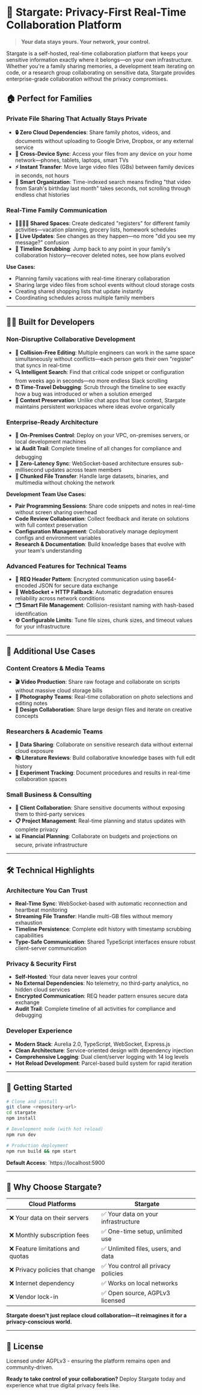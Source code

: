 
# 🚀 Stargate: Privacy-First Real-Time Collaboration Platform

> **Your data stays yours. Your network, your control.**

Stargate is a self-hosted, real-time collaboration platform that keeps your sensitive information exactly where it belongs—on your own infrastructure. Whether you're a family sharing memories, a development team iterating on code, or a research group collaborating on sensitive data, Stargate provides enterprise-grade collaboration without the privacy compromises.

## 🏠 **Perfect for Families**

### Private File Sharing That Actually Stays Private
- **🔒 Zero Cloud Dependencies**: Share family photos, videos, and documents without uploading to Google Drive, Dropbox, or any external service
- **📱 Cross-Device Sync**: Access your files from any device on your home network—phones, tablets, laptops, smart TVs
- **⚡ Instant Transfer**: Move large video files (GBs) between family devices in seconds, not hours
- **🎯 Smart Organization**: Time-indexed search means finding "that video from Sarah's birthday last month" takes seconds, not scrolling through endless chat histories

### Real-Time Family Communication
- **👨‍👩‍👧‍👦 Shared Spaces**: Create dedicated "registers" for different family activities—vacation planning, grocery lists, homework schedules
- **🔄 Live Updates**: See changes as they happen—no more "did you see my message?" confusion
- **📅 Timeline Scrubbing**: Jump back to any point in your family's collaboration history—recover deleted notes, see how plans evolved

**Use Cases:**
- Planning family vacations with real-time itinerary collaboration
- Sharing large video files from school events without cloud storage costs
- Creating shared shopping lists that update instantly
- Coordinating schedules across multiple family members

---

## 👨‍💻 **Built for Developers**

### Non-Disruptive Collaborative Development
- **🤝 Collision-Free Editing**: Multiple engineers can work in the same space simultaneously without conflicts—each person gets their own "register" that syncs in real-time
- **🔍 Intelligent Search**: Find that critical code snippet or configuration from weeks ago in seconds—no more endless Slack scrolling
- **⏰ Time-Travel Debugging**: Scrub through the timeline to see exactly how a bug was introduced or when a solution emerged
- **🎯 Context Preservation**: Unlike chat apps that lose context, Stargate maintains persistent workspaces where ideas evolve organically

### Enterprise-Ready Architecture
- **🏢 On-Premises Control**: Deploy on your VPC, on-premises servers, or local development machines
- **📊 Audit Trail**: Complete timeline of all changes for compliance and debugging
- **🚀 Zero-Latency Sync**: WebSocket-based architecture ensures sub-millisecond updates across team members
- **💾 Chunked File Transfer**: Handle large datasets, binaries, and multimedia without choking the network

**Development Team Use Cases:**
- **Pair Programming Sessions**: Share code snippets and notes in real-time without screen sharing overhead
- **Code Review Collaboration**: Collect feedback and iterate on solutions with full context preservation
- **Configuration Management**: Collaboratively manage deployment configs and environment variables
- **Research & Documentation**: Build knowledge bases that evolve with your team's understanding

### Advanced Features for Technical Teams
- **🔗 REQ Header Pattern**: Encrypted communication using base64-encoded JSON for secure data exchange
- **📡 WebSocket + HTTP Fallback**: Automatic degradation ensures reliability across network conditions
- **🗂️ Smart File Management**: Collision-resistant naming with hash-based identification
- **⚙️ Configurable Limits**: Tune file sizes, chunk sizes, and timeout values for your infrastructure

---

## 🎯 **Additional Use Cases**

### **Content Creators & Media Teams**
- **🎬 Video Production**: Share raw footage and collaborate on scripts without massive cloud storage bills
- **📸 Photography Teams**: Real-time collaboration on photo selections and editing notes
- **🎨 Design Collaboration**: Share large design files and iterate on creative concepts

### **Researchers & Academic Teams**
- **🔬 Data Sharing**: Collaborate on sensitive research data without external cloud exposure
- **📚 Literature Reviews**: Build collaborative knowledge bases with full edit history
- **🧪 Experiment Tracking**: Document procedures and results in real-time collaboration spaces

### **Small Business & Consulting**
- **💼 Client Collaboration**: Share sensitive documents without exposing them to third-party services
- **📋 Project Management**: Real-time planning and status updates with complete privacy
- **📊 Financial Planning**: Collaborate on budgets and projections on secure, private infrastructure

---

## 🛠️ **Technical Highlights**

### **Architecture You Can Trust**
- **Real-Time Sync**: WebSocket-based with automatic reconnection and heartbeat monitoring
- **Streaming File Transfer**: Handle multi-GB files without memory exhaustion
- **Timeline Persistence**: Complete edit history with timestamp scrubbing capabilities
- **Type-Safe Communication**: Shared TypeScript interfaces ensure robust client-server communication

### **Privacy & Security First**
- **Self-Hosted**: Your data never leaves your control
- **No External Dependencies**: No telemetry, no third-party analytics, no hidden cloud services
- **Encrypted Communication**: REQ header pattern ensures secure data exchange
- **Audit Trail**: Complete timeline of all activities for compliance and debugging

### **Developer Experience**
- **Modern Stack**: Aurelia 2.0, TypeScript, WebSocket, Express.js
- **Clean Architecture**: Service-oriented design with dependency injection
- **Comprehensive Logging**: Dual client/server logging with 14 log levels
- **Hot Reload Development**: Parcel-based build system for rapid iteration

---

## 🚀 **Getting Started**

```bash
# Clone and install
git clone <repository-url>
cd stargate
npm install

# Development mode (with hot reload)
npm run dev

# Production deployment
npm run build && npm start
```

**Default Access**: `https://localhost:5900

---

## 🌟 **Why Choose Stargate?**

| **Cloud Platforms** | **Stargate** |
|---------------------|--------------|
| ❌ Your data on their servers | ✅ Your data on your infrastructure |
| ❌ Monthly subscription fees | ✅ One-time setup, unlimited use |
| ❌ Feature limitations and quotas | ✅ Unlimited files, users, and data |
| ❌ Privacy policies that change | ✅ You control all privacy policies |
| ❌ Internet dependency | ✅ Works on local networks |
| ❌ Vendor lock-in | ✅ Open source, AGPLv3 licensed |

**Stargate doesn't just replace cloud collaboration—it reimagines it for a privacy-conscious world.**

---

## 📄 **License**

Licensed under AGPLv3 - ensuring the platform remains open and community-driven.

**Ready to take control of your collaboration?** Deploy Stargate today and experience what true digital privacy feels like.
